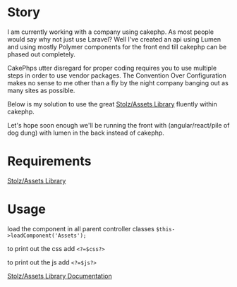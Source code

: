 Story
=====
I am currently working with a company using cakephp. As most people would say why not just use Laravel? Well I've created an api using Lumen and using mostly Polymer components for the front end till cakephp can be phased out completely. 

CakePhps utter disregard for proper coding requires you to use multiple steps in order to use vendor packages. The Convention Over Configuration makes no sense to me other than a fly by the night company banging out as many sites as possible.

Below is my solution to use the great [Stolz/Assets Library](https://github.com/Stolz/Assets) fluently within cakephp.

Let's hope soon enough we'll be running the front with (angular/react/pile of dog dung) with lumen in the back instead of cakephp.


Requirements
=============
[Stolz/Assets Library](https://github.com/Stolz/Assets)


Usage
=====

load the component in all parent controller classes
`$this->loadComponent('Assets');`

to print out the css add
`<?=$css?>`

to print out the js add
`<?=$js?>`

[Stolz/Assets Library Documentation](https://github.com/Stolz/Assets/blob/master/README.md)
